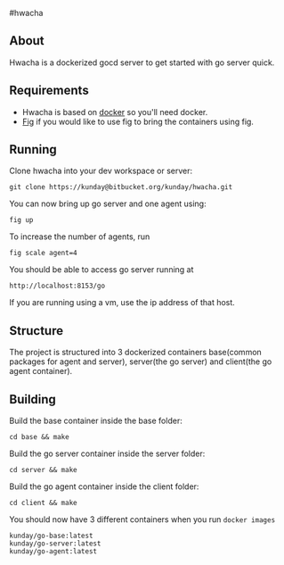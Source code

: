 #hwacha

## About
Hwacha is a dockerized gocd server to get started with go server quick.

## Requirements

* Hwacha is based on [docker](docker.io) so you'll need docker.
* [Fig](fig.sh) if you would like to use fig to bring the containers using
  fig.

## Running
Clone hwacha into your dev workspace or server:

    git clone https://kunday@bitbucket.org/kunday/hwacha.git

You can now bring up go server and one agent using:

    fig up

To increase the number of agents, run

    fig scale agent=4

You should be able to access go server running at

    http://localhost:8153/go

If you are running using a vm, use the ip address of that host.

## Structure
The project is structured into 3 dockerized containers base(common packages
for agent and server), server(the go server) and client(the go agent
container).

## Building
Build the base container inside the base folder:

    cd base && make

Build the go server container inside the server folder:

    cd server && make

Build the go agent container inside the client folder:

    cd client && make

You should now have 3 different containers when you run `docker images`

    kunday/go-base:latest
    kunday/go-server:latest
    kunday/go-agent:latest
